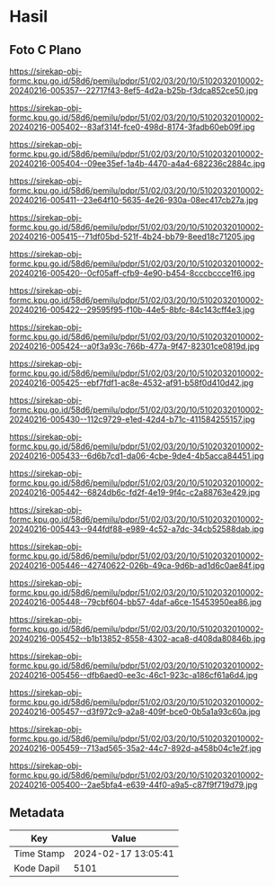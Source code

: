 # Hasil

## Foto C Plano

https://sirekap-obj-formc.kpu.go.id/58d6/pemilu/pdpr/51/02/03/20/10/5102032010002-20240216-005357--22717f43-8ef5-4d2a-b25b-f3dca852ce50.jpg

https://sirekap-obj-formc.kpu.go.id/58d6/pemilu/pdpr/51/02/03/20/10/5102032010002-20240216-005402--83af314f-fce0-498d-8174-3fadb60eb09f.jpg

https://sirekap-obj-formc.kpu.go.id/58d6/pemilu/pdpr/51/02/03/20/10/5102032010002-20240216-005404--09ee35ef-1a4b-4470-a4a4-682236c2884c.jpg

https://sirekap-obj-formc.kpu.go.id/58d6/pemilu/pdpr/51/02/03/20/10/5102032010002-20240216-005411--23e64f10-5635-4e26-930a-08ec417cb27a.jpg

https://sirekap-obj-formc.kpu.go.id/58d6/pemilu/pdpr/51/02/03/20/10/5102032010002-20240216-005415--71df05bd-521f-4b24-bb79-8eed18c71205.jpg

https://sirekap-obj-formc.kpu.go.id/58d6/pemilu/pdpr/51/02/03/20/10/5102032010002-20240216-005420--0cf05aff-cfb9-4e90-b454-8cccbccce1f6.jpg

https://sirekap-obj-formc.kpu.go.id/58d6/pemilu/pdpr/51/02/03/20/10/5102032010002-20240216-005422--29595f95-f10b-44e5-8bfc-84c143cff4e3.jpg

https://sirekap-obj-formc.kpu.go.id/58d6/pemilu/pdpr/51/02/03/20/10/5102032010002-20240216-005424--a0f3a93c-766b-477a-9f47-82301ce0819d.jpg

https://sirekap-obj-formc.kpu.go.id/58d6/pemilu/pdpr/51/02/03/20/10/5102032010002-20240216-005425--ebf7fdf1-ac8e-4532-af91-b58f0d410d42.jpg

https://sirekap-obj-formc.kpu.go.id/58d6/pemilu/pdpr/51/02/03/20/10/5102032010002-20240216-005430--112c9729-e1ed-42d4-b71c-411584255157.jpg

https://sirekap-obj-formc.kpu.go.id/58d6/pemilu/pdpr/51/02/03/20/10/5102032010002-20240216-005433--6d6b7cd1-da06-4cbe-9de4-4b5acca84451.jpg

https://sirekap-obj-formc.kpu.go.id/58d6/pemilu/pdpr/51/02/03/20/10/5102032010002-20240216-005442--6824db6c-fd2f-4e19-9f4c-c2a88763e429.jpg

https://sirekap-obj-formc.kpu.go.id/58d6/pemilu/pdpr/51/02/03/20/10/5102032010002-20240216-005443--944fdf88-e989-4c52-a7dc-34cb52588dab.jpg

https://sirekap-obj-formc.kpu.go.id/58d6/pemilu/pdpr/51/02/03/20/10/5102032010002-20240216-005446--42740622-026b-49ca-9d6b-ad1d6c0ae84f.jpg

https://sirekap-obj-formc.kpu.go.id/58d6/pemilu/pdpr/51/02/03/20/10/5102032010002-20240216-005448--79cbf604-bb57-4daf-a6ce-15453950ea86.jpg

https://sirekap-obj-formc.kpu.go.id/58d6/pemilu/pdpr/51/02/03/20/10/5102032010002-20240216-005452--b1b13852-8558-4302-aca8-d408da80846b.jpg

https://sirekap-obj-formc.kpu.go.id/58d6/pemilu/pdpr/51/02/03/20/10/5102032010002-20240216-005456--dfb6aed0-ee3c-46c1-923c-a186cf61a6d4.jpg

https://sirekap-obj-formc.kpu.go.id/58d6/pemilu/pdpr/51/02/03/20/10/5102032010002-20240216-005457--d3f972c9-a2a8-409f-bce0-0b5a1a93c60a.jpg

https://sirekap-obj-formc.kpu.go.id/58d6/pemilu/pdpr/51/02/03/20/10/5102032010002-20240216-005459--713ad565-35a2-44c7-892d-a458b04c1e2f.jpg

https://sirekap-obj-formc.kpu.go.id/58d6/pemilu/pdpr/51/02/03/20/10/5102032010002-20240216-005400--2ae5bfa4-e639-44f0-a9a5-c87f9f719d79.jpg


## Metadata

| Key        | Value               |
| ---------- | ------------------- |
| Time Stamp | 2024-02-17 13:05:41 |
| Kode Dapil | 5101                |



